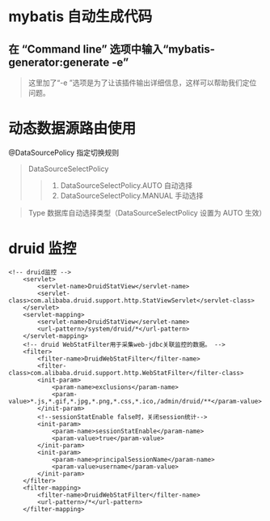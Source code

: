 # mybatis 自动生成代码
## 在 “Command line” 选项中输入“mybatis-generator:generate  -e”

> 这里加了“-e ”选项是为了让该插件输出详细信息，这样可以帮助我们定位问题。

# 动态数据源路由使用
@DataSourcePolicy 指定切换规则
> DataSourceSelectPolicy
>> 1. DataSourceSelectPolicy.AUTO 自动选择
>> 2. DataSourceSelectPolicy.MANUAL 手动选择

> Type 数据库自动选择类型（DataSourceSelectPolicy 设置为 AUTO 生效）

# druid 监控
```
<!-- druid监控 -->
    <servlet>
        <servlet-name>DruidStatView</servlet-name>
        <servlet-class>com.alibaba.druid.support.http.StatViewServlet</servlet-class>
    </servlet>
    <servlet-mapping>
        <servlet-name>DruidStatView</servlet-name>
        <url-pattern>/system/druid/*</url-pattern>
    </servlet-mapping>
    <!-- druid WebStatFilter用于采集web-jdbc关联监控的数据。 -->
    <filter>
        <filter-name>DruidWebStatFilter</filter-name>
        <filter-class>com.alibaba.druid.support.http.WebStatFilter</filter-class>
        <init-param>
            <param-name>exclusions</param-name>
            <param-value>*.js,*.gif,*.jpg,*.png,*.css,*.ico,/admin/druid/**</param-value>
        </init-param>
        <!--sessionStatEnable false时，关闭session统计-->
        <init-param>
            <param-name>sessionStatEnable</param-name>
            <param-value>true</param-value>
        </init-param>
        <init-param>
            <param-name>principalSessionName</param-name>
            <param-value>username</param-value>
        </init-param>
    </filter>
    <filter-mapping>
        <filter-name>DruidWebStatFilter</filter-name>
        <url-pattern>/*</url-pattern>
    </filter-mapping>
```